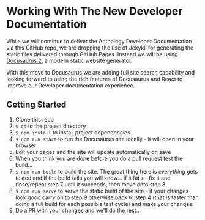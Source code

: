 # Working With The New Developer Documentation

While we will continue to deliver the Anthology Developer Documentation via this GitHub repo, we are dropping the use of Jekykll for generating the static files delivered through GitHub Pages. Instead we will be using [Docusaurus 2](https://docusaurus.io/), a modern static website generator.

With this move to Docusaurus we are adding full site search capability and looking forward to using the rich features of Docusaurus and React to improve our Developer documentation experience.
## Getting Started

1. Clone this repo
2. `$ cd` to the project directory
3. `$ npm install` to install project dependencies
4. `$ npm run start` to run the Docusaurus site locally - it will open in your browser
5. Edit your pages and the site will update automatically on save
6. When you think you are done before you do a pull request test the build...
7. `$ npm run build` to build the site. The great thing here is *everything* gets tested and if the build fails you will know... if it fails - fix it and rinse/repeat step 7 until it succeeds, then move onto step 8.
8. `$ npm run serve` to serve the static build of the site - if your changes look good carry on to step 9 otherwise back to step 4 (that is faster than doing a full build for each possible test cycle) and make your changes.
9. Do a PR with your changes and we'll do the rest...